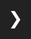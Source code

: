 <!DOCTYPE html>
<html lang="en">
<head>
  <meta charset="UTF-8">
  <title>Your Spotify Wrapped</title>
  <!-- Include Chart.js library -->
  <script src="https://cdn.jsdelivr.net/npm/chart.js"></script>
  <style>
    /* CSS styles */
    html, body {
      margin: 0;
      padding: 0;
      width: 100%;
      overflow-x: hidden;
      background-color: #222;
      color: white;
      font-family: Arial, sans-serif;
    }
    #topGenresChart {
      width: 90% !important; /* Adjust the width to make it smaller */
      height: auto !important; /* Keep height auto for responsiveness */
    }
    #topDaysChart, #topTimesChart {
      width: 80% !important; /* Adjust the width to make both charts smaller */
      height: auto !important; /* Keep height auto for responsiveness */
    }
    #container {
      overflow-x: hidden;
      position: relative;
    }
    #content {
      display: flex;
      flex-direction: row;
      transition: transform 0.5s ease-in-out;
    }
    .section {
      flex: 0 0 100vw;
      width: 100vw;
      min-height: 100vh;
      display: flex;
      flex-direction: column;
      align-items: flex-start;
      justify-content: flex-start;
      overflow-y: auto;
      padding: 10px 20px;
      box-sizing: border-box;
    }
    /* Ensure Headings are Left-Aligned */
    h1, h2, h3 {
      color: #1DB954;
      margin: 10px 0;
      /* Ensure text-align is not set to center */
    }
    .chart-container {
      position: relative;
      width: 100%;
      max-width: 800px;
      margin: 0 0 20px 0;
      display: flex;
      justify-content: flex-start;
      align-items: center;
    }
    .chart-container canvas {
      width: 100% !important;
      height: auto !important;
    }
    .card-container {
      display: flex;
      flex-wrap: wrap;
      justify-content: flex-start;
      margin-top: 10px;
    }
    .card {
      background-color: #333;
      border-radius: 10px;
      overflow: hidden;
      margin: 10px;
      width: 200px;
      box-sizing: border-box;
      box-shadow: 0 4px 6px rgba(0, 0, 0, 0.3);
      transition: transform 0.2s;
    }
    .card:hover {
      transform: scale(1.05);
    }
    .card img {
      width: 100%;
      height: auto;
      display: block;
    }
    .card-info {
      padding: 15px;
      text-align: center;
    }
    .card-info h3 {
      margin: 10px 0 5px;
      font-size: 1.1em;
      color: #1DB954;
    }
    p {
      margin: 10px 0;
      text-align: left;
    }
    .card-info p {
      margin: 5px 0;
      font-size: 0.9em;
    }
    /* Adjusted Padded Section */
    .padded-section {
      padding: 20px;
      box-sizing: border-box;
      max-width: 100%;
    }
    /* Adjusted Calendar Styles */
    .calendar {
      display: grid;
      grid-template-columns: repeat(3, 1fr); /* Set to 4 columns */
      gap: 20px;
      max-width: 60%;
      margin: 20px 0;
      padding: 0 20px;
      box-sizing: border-box;
    }
    #holidayInfo {
      list-style-type: disc;
      margin-top: 20px;
      margin: 5px 0;
      padding: 10px;
      padding-left: 20px;
      background-color: #333;
      border-radius: 10px;
      color: #fff; /* Change text color for better contrast */
    }
    .holiday-tracks {
      display: flex;
      flex-wrap: wrap;
      justify-content: flex-start;
    }
    .holiday-track {
      background-color: #444;
      border-radius: 8px;
      padding: 15px;
      margin: 10px;
      width: calc(50% - 40px);
      box-sizing: border-box;
      display: flex;
      align-items: center;
    }
    .holiday-track img {
      width: 60px;
      height: 60px;
      border-radius: 4px;
      margin-right: 15px;
    }
    .holiday-track h4 {
      margin: 0 0 5px;
      color: #1DB954;
    }
    .holiday-track p {
      margin: 5px 0;
    }
    .month-box {
      background-color: #333;
      padding: 20px;
      border-radius: 10px;
      color: #1DB954;
      text-align: left; /* Align text to the left */
    }
    .nav-arrows-and-dots {
      position: fixed;
      bottom: 20px;
      left: 50%;
      transform: translateX(-50%);
      display: flex;
      align-items: center;
      z-index: 1001;
      max-width: 100%;
    }
    .nav-arrow {
      background-color: rgba(0, 0, 0, 0);
      border: none;
      color: white;
      font-size: 2em;
      padding: 0px;
      cursor: pointer;
    }
    .nav-dots {
      display: flex;
      margin: 0 20px;
    }
    .nav-dots button {
      background-color: #555;
      border: none;
      width: 12px;
      height: 12px;
      border-radius: 50%;
      margin: 5px;
      cursor: pointer;
    }
    .nav-dots button.active {
      background-color: #1DB954;
    }
    /* Hide arrows when inactive */
    .nav-arrow.disabled {
      display: none;
    }
    /* Lists and Paragraphs */
    ol, ul {
      list-style-position: inside;
      padding-left: 20px;
      margin: 10px 0;
      text-align: left;
    }
  </style>
</head>
<body>

  <!-- Container for the horizontal scrolling content -->
  <div id="container">
    <div id="content">
      <!-- Sections will be added dynamically -->
    </div>
  </div>

  <!-- Navigation Arrows and Dots -->
  <div class="nav-arrows-and-dots">
    <button class="nav-arrow left disabled" id="prevBtn">&#10094;</button>
    <div class="nav-dots" id="navDots">
      <!-- Buttons will be added dynamically -->
    </div>
    <button class="nav-arrow right" id="nextBtn">&#10095;</button>
  </div>

  <!-- Include the JavaScript code -->
  <script>
    // Function to format milliseconds to a readable time
    function msToReadableTime(ms) {
      const minutes = ms / 60000;
      if (minutes >= 60) {
        const hours = Math.floor(minutes / 60);
        const mins = Math.round(minutes % 60);
        return `${hours} hr ${mins} min`;
      } else {
        return `${Math.round(minutes)} min`;
      }
    }

    async function getSpotifyToken() {
      try {
        const response = await fetch('http://localhost:8888/spotify_token');
        const data = await response.json();
        return data.token;
      } catch (error) {
        console.error('Error fetching Spotify token:', error);
        return null;
      }
    }

    let spotifyData; // Declare a global variable

    // Function to load data and create charts
    function loadDataAndCreateCharts() {
      // First try to fetch the user data (Spotify Wrapped)
      fetch("http://localhost:8888/spotify_wrapped")
        .then(response => {
          if (!response.ok) {
            throw new Error('Spotify Wrapped data not found, falling back to sample data.');
          }
          return response.json(); // Parse the user data if available
        })
        .then(data => {
          // Assign the data to the global spotifyData variable
          spotifyData = data; 
          console.log("Spotify Data Loaded:", spotifyData); // Log the data for debugging

          // Process the data and create the Spotify Wrapped display
          createWrappedDisplay(spotifyData);
        })
        .catch(() => {
          // If fetching user data fails, fetch the sample data from the provided endpoint
          console.warn("Spotify Wrapped data not available, loading sample data.");
          fetch("http://localhost:8888/sample_spotify_wrapped")
            .then(response => {
              if (!response.ok) {
                throw new Error('Sample Spotify Wrapped data not found.');
              }
              return response.json();
            })
            .then(sampleData => {
              // Assign the sample data to the global spotifyData variable
              spotifyData = sampleData; 
              console.log("Sample Spotify Data Loaded:", spotifyData); // Log the data for debugging

              // Process the sample data and create the Spotify Wrapped display
              createWrappedDisplay(spotifyData);
            })
            .catch(error => {
              console.error("Error loading sample data:", error);
            });
        });
    }


    function showHolidayTracks() {
      const selectedHoliday = document.getElementById('holidaySelect').value;
      const holidayInfoDiv = document.getElementById('holidayInfo');

      console.log("Selected holiday:", selectedHoliday); // Add this line to verify that the holiday is being selected

      // Ensure spotifyData is loaded and contains holidayHighlights
      if (!spotifyData || !spotifyData.holidayHighlights || spotifyData.holidayHighlights.length === 0) {
        console.error("Spotify data or holiday highlights are not available.");
        holidayInfoDiv.innerHTML = "No holiday highlights available."; // Show a message if holiday highlights are unavailable
        return;
      }

      const holiday = spotifyData.holidayHighlights.find(h => h.holiday === selectedHoliday);
      console.log("Found holiday data:", holiday); // Add this line to verify that the selected holiday is found

      if (holiday && holiday.topTracks && holiday.topTracks.length > 0) {
        let trackListHTML = '<ul>';

        holiday.topTracks.forEach(track => {
          const songWithArtist = track.song;
          let songTitle = songWithArtist;
          let artistName = '';

          const artistStartIndex = songWithArtist.lastIndexOf('(');
          const artistEndIndex = songWithArtist.lastIndexOf(')');

          if (artistStartIndex !== -1 && artistEndIndex !== -1 && artistEndIndex > artistStartIndex) {
            songTitle = songWithArtist.substring(0, artistStartIndex).trim();
            artistName = songWithArtist.substring(artistStartIndex + 1, artistEndIndex).trim();
          }

          const playtime = track.totalPlaytime;

          trackListHTML += `<li>${songTitle}${artistName ? ' by ' + artistName : ''} - ${playtime}</li>`;
        });

        trackListHTML += '</ul>';
        holidayInfoDiv.innerHTML = trackListHTML;
      } else {
        holidayInfoDiv.innerHTML = "No tracks found for the selected holiday."; // Fallback message
      }
    }

    async function searchArtist(artistName, token) {
      try {
        const response = await fetch(`https://api.spotify.com/v1/search?q=${encodeURIComponent(artistName)}&type=artist&limit=1`, {
          headers: {
            'Authorization': `Bearer ${token}`,
          },
        });
        const data = await response.json();
        return data.artists.items[0]?.images[0]?.url || null;
      } catch (error) {
        console.error(`Error fetching artist ${artistName}:`, error);
        return null;
      }
    }

    async function searchTrack(trackName, artistName, token) {
      try {
        const query = `${trackName} ${artistName}`;
        const response = await fetch(`https://api.spotify.com/v1/search?q=${encodeURIComponent(query)}&type=track&limit=1`, {
          headers: {
            'Authorization': `Bearer ${token}`,
          },
        });
        const data = await response.json();
        return data.tracks.items[0]?.album?.images[0]?.url || null;
      } catch (error) {
        console.error(`Error fetching track ${trackName} by ${artistName}:`, error);
        return null;
      }
    }

    // Function to create the display of the wrapped data
    async function createWrappedDisplay(data) {
      const token = await getSpotifyToken();
      if (!token) {
        console.error('Spotify token is not available.');
        return;
      }
      const contentDiv = document.getElementById('content');
      const navDots = document.getElementById('navDots');
      const sections = [];
      let currentIndex = 0; // Initialize currentIndex

      // Helper function to create a section
      function createSection(content) {
        const section = document.createElement('div');
        section.className = 'section';
        section.innerHTML = content;
        contentDiv.appendChild(section);
        sections.push(section);

        // Create a navigation dot
        const dot = document.createElement('button');
        dot.addEventListener('click', () => {
          currentIndex = sections.indexOf(section);
          updateSection();
        });
        navDots.appendChild(dot);
      }

      // 1. Top 5 Songs of All Time
      createSection(`
        <h2>Top 5 Songs of The Year</h2>
        <div id="topSongsCards" class="card-container"></div>
        <div class="chart-container">
          <canvas id="topSongsChart"></canvas>
        </div>
      `);

      // Prepare data for Top Songs chart
      const topSongsLabels = data.topSongs.map(song => song.name);
      const topSongsData = data.topSongs.map(song => parseFloat(song.playtime.split(' ')[0]));

      // Fetch and display album images and info in cards
      const topSongsCardsDiv = document.getElementById('topSongsCards');
      for (const song of data.topSongs) {
        const albumImageUrl = await searchTrack(song.name, song.artistName, token);
        const card = document.createElement('div');
        card.className = 'card';

        const img = document.createElement('img');
        img.src = albumImageUrl || 'default_album_cover.jpg'; // Use a default image if none found
        img.alt = `${song.name} Album Cover`;

        const infoDiv = document.createElement('div');
        infoDiv.className = 'card-info';

        const songName = document.createElement('h3');
        songName.textContent = song.name;

        const artistName = document.createElement('p');
        artistName.textContent = song.artistName;

        const playtime = document.createElement('p');
        playtime.textContent = `Playtime: ${song.playtime}`;

        infoDiv.appendChild(songName);
        infoDiv.appendChild(artistName);
        infoDiv.appendChild(playtime);

        card.appendChild(img);
        card.appendChild(infoDiv);

        topSongsCardsDiv.appendChild(card);
      }

      // 2. Top Artists
      createSection(`
        <h2>Top Artists</h2>
        <div id="topArtistsCards" class="card-container"></div>
        <div class="chart-container">
          <canvas id="topArtistsChart"></canvas>
        </div>
      `);


      // Prepare data for Top Artists chart
      const topArtistsLabels = data.topArtists.map(artist => artist.name);
      const topArtistsData = data.topArtists.map(artist => parseFloat(artist.playtime.split(' ')[0]));

      // Fetch and display artist images and info in cards
      const topArtistsCardsDiv = document.getElementById('topArtistsCards');
      for (const artist of data.topArtists) {
        const artistImageUrl = await searchArtist(artist.name, token);
        const card = document.createElement('div');
        card.className = 'card';

        const img = document.createElement('img');
        img.src = artistImageUrl || 'default_artist_image.jpg'; // Use a default image if none found
        img.alt = `${artist.name} Image`;

        const infoDiv = document.createElement('div');
        infoDiv.className = 'card-info';

        const artistName = document.createElement('h3');
        artistName.textContent = artist.name;

        const playtime = document.createElement('p');
        playtime.textContent = `Playtime: ${artist.playtime}`;

        infoDiv.appendChild(artistName);
        infoDiv.appendChild(playtime);

        card.appendChild(img);
        card.appendChild(infoDiv);

        topArtistsCardsDiv.appendChild(card);
      }

      // 3. Top Genres
      createSection(`
        <h2>Top Genres</h2>
        <div class="chart-container">
          <canvas id="topGenresChart"></canvas>
        </div>
      `);

      // Prepare data for Top Genres chart
      const topGenresLabels = data.topGenres.map(genre => genre.genre);
      const topGenresData = data.topGenres.map(genre => parseFloat(genre.playtime.split(' ')[0]));

      // Create Top Genres doughnut chart
      new Chart(document.getElementById('topGenresChart'), {
        type: 'doughnut',
        data: {
          labels: topGenresLabels,
          datasets: [{
            data: topGenresData,
            backgroundColor: ['#1DB954', '#1ED760', '#53D387', '#7DDEA9', '#A8E9C8'],
          }]
        },
        options: {
          plugins: {
            legend: { position: 'bottom' }
          }
        }
      });

      // 4. Listening Habits (Top Days and Times)
      createSection(`
        <h2>Listening Habits</h2>
        <div class="chart-container">
          <canvas id="topDaysChart"></canvas>
        </div>
        <div class="chart-container">
          <canvas id="topTimesChart"></canvas>
        </div>
      `);

      // Top Days of the Week
      const topDaysLabels = data.topDaysOfWeek.map(day => day.day);
      const topDaysData = data.topDaysOfWeek.map(day => parseFloat(day.playtime.split(' ')[0]));

      // Create Top Days bar chart
      new Chart(document.getElementById('topDaysChart'), {
        type: 'bar',
        data: {
          labels: topDaysLabels,
          datasets: [{
            label: 'Hours Listened',
            data: topDaysData,
            backgroundColor: '#1DB954',
          }]
        },
        options: {
          scales: {
            y: { beginAtZero: true }
          },
          plugins: {
            legend: { display: false }
          }
        }
      });

      // Top Times of Day
      const topTimesLabels = data.topTimesOfDay.map(time => time.timeOfDay);
      const topTimesData = data.topTimesOfDay.map(time => parseFloat(time.playtime.split(' ')[0]));

      // Create Top Times bar chart
      new Chart(document.getElementById('topTimesChart'), {
        type: 'bar',
        data: {
          labels: topTimesLabels,
          datasets: [{
            label: 'Hours Listened',
            data: topTimesData,
            backgroundColor: '#1DB954',
          }]
        },
        options: {
          scales: {
            y: { beginAtZero: true }
          },
          plugins: {
            legend: { display: false }
          }
        }
      });

      // 5. Combined Top Listening Hours, Listening Sessions, Listening Streaks, and Total Listening Time
      createSection(`
        <h2>Top Listening Hours & Sessions</h2>
        <div class="chart-container">
          <canvas id="topHoursChart"></canvas>
        </div>
        <p><strong>Average Session Length:</strong> ${data.averageSessionLength.averageSessionLength}</p>
        <p><strong>Longest Listening Session:</strong> ${data.longestSessions[0].playtime} (${data.longestSessions[0].startTime} to ${data.longestSessions[0].endTime})</p>
        <p><strong>Average Weekly Playtime:</strong> ${data.averageWeeklyPlaytime.averageWeeklyPlaytime}</p>
        <p><strong>Average Monthly Playtime:</strong> ${data.averageMonthlyPlaytime.averageMonthlyPlaytime}</p>
        <p><strong>Longest Listening Streak:</strong> ${data.longestListeningStreak.length} days starting from ${data.longestListeningStreak.start}</p>
      `);

      // Create ordered labels from 12 AM to 11 PM
      const topHoursLabels = [
        "12 AM", "1 AM", "2 AM", "3 AM", "4 AM", "5 AM", "6 AM", "7 AM", "8 AM", "9 AM", "10 AM", "11 AM",
        "12 PM", "1 PM", "2 PM", "3 PM", "4 PM", "5 PM", "6 PM", "7 PM", "8 PM", "9 PM", "10 PM", "11 PM"
      ];

      // Initialize the data array with zeros
      const topHoursData = Array(24).fill(0);

      // Populate the data based on the hour (in 24-hour format)
      data.topHours.forEach(hourEntry => {
        const hour = parseInt(hourEntry.hour); // Get the hour in 24-hour format
        topHoursData[hour] = parseFloat(hourEntry.playtime.split(' ')[0]); // Set the playtime for that hour
      });

      // Create Top Hours line chart
      new Chart(document.getElementById('topHoursChart'), {
        type: 'line',
        data: {
          labels: topHoursLabels,
          datasets: [{
            label: 'Hours Listened',
            data: topHoursData,
            backgroundColor: '#1DB954',
            borderColor: '#1DB954',
            fill: false,
          }]
        },
        options: {
          scales: {
            y: { beginAtZero: true }
          },
          plugins: {
            legend: { display: false }
          }
        }
      });

      // 6. Top Listening Content per Month (Calendar Style)
      let calendarHTML = '<h2>Top Listening Content per Month</h2><div class="calendar">';

      // Month names array to convert month numbers (01, 02, etc.) to month names
      const monthNames = {
        "01": "January", "02": "February", "03": "March", "04": "April",
        "05": "May", "06": "June", "07": "July", "08": "August",
        "09": "September", "10": "October", "11": "November", "12": "December"
      };

      // Loop through the topContentPerMonth object
      Object.keys(data.topContentPerMonth).forEach((key) => {
        // Extract the year and month from the key (e.g., "2024-09")
        const [year, month] = key.split("-");

        // Get the month name from the monthNames array
        const monthName = monthNames[month];

        // Get the content for that month
        const content = data.topContentPerMonth[key];

        // Add the formatted month and year with the content name and playtime
        calendarHTML += `
          <div class="month-box">
            <strong>${monthName} ${year}:</strong><br>${content.name} - ${content.playtime}
          </div>`;
      });

      calendarHTML += '</div>';
      createSection(calendarHTML);

      // 7. Combined Track Rotation, Track Skipping, and Music Diversity
      let combinedHTML = `
      <div class="padded-section">
        <h2>Track Rotation, Track Skipping, and Music Diversity</h2>
        <h3>Track Rotation</h3>
        <ol>`;
      data.topTrackRotations.forEach(track => {
        combinedHTML += `<li>${track.song} - Played ${track.playCount} times over ${track.length} days starting from ${track.startDate}</li>`;
      });
      combinedHTML += `</ol>
        <h3>Track Skipping Frequency</h3>
        <ol>`;
      data.frequentlySkippedTracks.forEach(track => {
        combinedHTML += `<li>${track.song} - Skipped ${track.skipCount} times</li>`;
      });
      combinedHTML += `</ol>
        <p><strong>Most Skipped Track:</strong> ${data.mostSkippedTrack.song} - Skipped ${data.mostSkippedTrack.skipCount} times</p>
        <p><strong>Music Diversity:</strong> ${data.diversity.uniqueArtists} unique artists,
        ${data.diversity.uniqueTracks} unique tracks, ${data.diversity.totalPlays} total plays
        (Artist Ratio: ${data.diversity.artistDiversityRatio}, Track Ratio: ${data.diversity.trackDiversityRatio})</p>
      </div>`;

      createSection(combinedHTML);

      // 8. Holiday Highlights
      let holidayHTML = `
        <h2>Holiday Highlights</h2>
        <label for="holidaySelect">Select a Holiday:</label>
        <select id="holidaySelect" onchange="showHolidayTracks()">
          <option value="">-- Select a Holiday --</option>`;

      data.holidayHighlights.forEach(holiday => {
        holidayHTML += `<option value="${holiday.holiday}">${holiday.holiday}</option>`;
      });

      holidayHTML += `</select>
        <div id="holidayInfo"></div>`;

      createSection(holidayHTML);

      // Adjust content width based on number of sections
      contentDiv.style.width = `calc(100vw * ${sections.length})`;

      // Initialize navigation dots
      updateNavDots();

      // Navigation Buttons
      const prevBtn = document.getElementById('prevBtn');
      const nextBtn = document.getElementById('nextBtn');

      prevBtn.addEventListener('click', () => {
        if (currentIndex > 0) {
          currentIndex--; // Move to the previous section
          updateSection();
        }
      });

      nextBtn.addEventListener('click', () => {
        if (currentIndex < sections.length - 1) {
          currentIndex++; // Move to the next section
          updateSection();
        }
      });

      function updateSection() {
        // Move the content container to show the correct section
        contentDiv.style.transform = `translateX(-${currentIndex * 100}vw)`;
        updateNavDots(); // Update the navigation dots
        updateArrowVisibility(); // Update the visibility of arrows based on currentIndex
      }

      function updateArrowVisibility() {
        // Update the visibility of the arrows based on the current section
        prevBtn.classList.toggle('disabled', currentIndex === 0); // Disable if at the first section
        nextBtn.classList.toggle('disabled', currentIndex === sections.length - 1); // Disable if at the last section
      }

      function updateNavDots() {
        // Update active state for navigation dots
        const dots = navDots.querySelectorAll('button');
        dots.forEach((dot, index) => {
          dot.classList.toggle('active', index === currentIndex); // Set the current section's dot to active
        });
      }

      // Initially set the visibility of the arrows
      updateArrowVisibility();
    }

    // Call the function to load data and create charts
    loadDataAndCreateCharts();
  </script>
</body>
</html>
